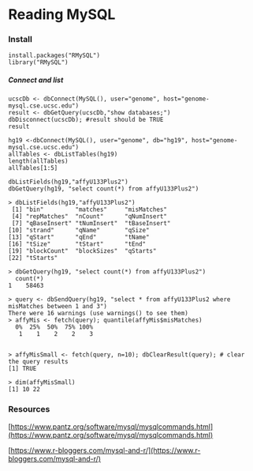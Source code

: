 # Reading MySQL

### Install

```
install.packages("RMySQL")
library("RMySQL")
```

##### Connect and list

```
ucscDb <- dbConnect(MySQL(), user="genome", host="genome-mysql.cse.ucsc.edu")
result <- dbGetQuery(ucscDb,"show databases;")
dbDisconnect(ucscDb); #result should be TRUE
result

hg19 <-dbConnect(MySQL(), user="genome", db="hg19", host="genome-mysql.cse.ucsc.edu")
allTables <- dbListTables(hg19)
length(allTables)
allTables[1:5]

dbListFields(hg19,"affyU133Plus2")
dbGetQuery(hg19, "select count(*) from affyU133Plus2")
```

```
> dbListFields(hg19,"affyU133Plus2")
 [1] "bin"         "matches"     "misMatches" 
 [4] "repMatches"  "nCount"      "qNumInsert" 
 [7] "qBaseInsert" "tNumInsert"  "tBaseInsert"
[10] "strand"      "qName"       "qSize"      
[13] "qStart"      "qEnd"        "tName"      
[16] "tSize"       "tStart"      "tEnd"       
[19] "blockCount"  "blockSizes"  "qStarts"    
[22] "tStarts"
```

```
> dbGetQuery(hg19, "select count(*) from affyU133Plus2")
  count(*)
1    58463
```

```
> query <- dbSendQuery(hg19, "select * from affyU133Plus2 where misMatches between 1 and 3")
There were 16 warnings (use warnings() to see them)
> affyMis <- fetch(query); quantile(affyMis$misMatches)
  0%  25%  50%  75% 100% 
   1    1    2    2    3 


> affyMisSmall <- fetch(query, n=10); dbClearResult(query); # clear the query results
[1] TRUE

> dim(affyMisSmall)
[1] 10 22
```

### Resources

[https://www.pantz.org/software/mysql/mysqlcommands.html](https://www.pantz.org/software/mysql/mysqlcommands.html)

[https://www.r-bloggers.com/mysql-and-r/](https://www.r-bloggers.com/mysql-and-r/)

